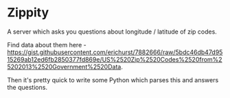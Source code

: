 # Zippity
A server which asks you questions about longitude / latitude of zip codes.

Find data about them here - https://gist.githubusercontent.com/erichurst/7882666/raw/5bdc46db47d9515269ab12ed6fb2850377fd869e/US%2520Zip%2520Codes%2520from%25202013%2520Government%2520Data.

Then it's pretty quick to write some Python which parses this and answers the questions.
